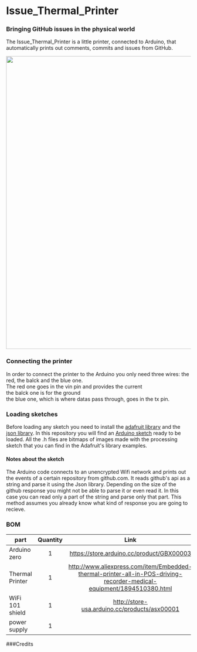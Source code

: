 # Issue_Thermal_Printer
### Bringing GitHub issues in the physical world
The Issue_Thermal_Printer is a little printer, connected to Arduino, that automatically prints out comments, commits and issues from GitHub.

<img src="https://github.com/CasaJasmina/Issue_ThermalPrinter/blob/master/Img/tot.jpg" width="800" /> 

### Connecting the printer

In order to connect the printer to the Arduino you only need three wires: the red, the balck and the blue one.</br>
The red one goes in the vin pin and provides the current</br>the balck one is for the ground</br>the blue one, which is where datas pass through, goes in the tx pin.



### Loading sketches

Before loading any sketch you need to install the [adafruit library](https://github.com/adafruit/Adafruit-Thermal-Printer-Library) and the [json library](https://github.com/bblanchon/ArduinoJson).
In this repository you will find an [Arduino sketch](https://github.com/CasaJasmina/Issue_ThermalPrinter/tree/master/Arduino_Github_Printer) ready to be loaded.
All the .h files are bitmaps of images made with the processing sketch that you can find in the Adafruit's library examples.



#### Notes about the sketch

The Arduino code connects to an unencrypted Wifi network and
prints out the events of a certain repository from github.com.
It reads github's api as a string and parse it using
the Json library.
Depending on the size of the github response you might not be able to parse it or even read it.
In this case you can read only a part of the string and parse only that part. This method assumes you already know 
what kind of response you are going to recieve.





### BOM

| part		        | Quantity | Link |
| -------------     |:--------:| :--------:| 
| Arduino zero        | 1 | https://store.arduino.cc/product/GBX00003 | 
| Thermal Printer      | 1 | http://www.aliexpress.com/item/Embedded-thermal-printer-all-in-POS-driving-recorder-medical-equipment/1894510380.html | 
| WiFi 101 shield   | 1 | http://store-usa.arduino.cc/products/asx00001	| 
| power supply    | 1 |  | 



###Credits



